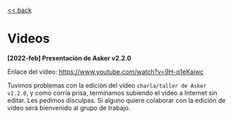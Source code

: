 
[<< back](../README.md)

# Videos

**[2022-feb] Presentación de Asker v2.2.0**

Enlace del vídeo: https://www.youtube.com/watch?v=9H-q1eKaiwc

Tuvimos problemas con la edición del vídeo `charla/taller de Asker v2.2.0`, y como corría prisa, terminamos subiendo el vídeo a Internet sin editar. Les pedimos disculpas. Si alguno quiere colaborar con la edición de vídeo será bienvenido al grupo de trabajo.
